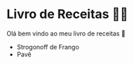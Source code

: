 # Livro de Receitas :man_cook:



Olá bem vindo ao meu livro de receitas :wave:

- Strogonoff de Frango
- Pavê
